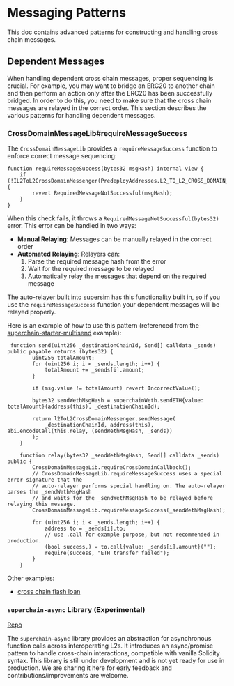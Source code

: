 # Messaging Patterns

This doc contains advanced patterns for constructing and handling cross chain messages.

## Dependent Messages

When handling dependent cross chain messages, proper sequencing is crucial. For example, you may want to bridge an ERC20 to another chain and then perform an action only after the ERC20 has been successfully bridged. In order to do this, you need to make sure that the cross chain messages are relayed in the correct order. This section describes the various patterns for handling dependent messages.

### CrossDomainMessageLib#requireMessageSuccess

The `CrossDomainMessageLib` provides a `requireMessageSuccess` function to enforce correct message sequencing:

```solidity
function requireMessageSuccess(bytes32 msgHash) internal view {
    if (!IL2ToL2CrossDomainMessenger(PredeployAddresses.L2_TO_L2_CROSS_DOMAIN_MESSENGER).successfulMessages(msgHash)) {
        revert RequiredMessageNotSuccessful(msgHash);
    }
}
```

When this check fails, it throws a `RequiredMessageNotSuccessful(bytes32)` error. This error can be handled in two ways:

- **Manual Relaying**: Messages can be manually relayed in the correct order
- **Automated Relaying**: Relayers can:
   1. Parse the required message hash from the error
   2. Wait for the required message to be relayed
   3. Automatically relay the messages that depend on the required message

The auto-relayer built into [supersim](https://github.com/ethereum-optimism/supersim) has this functionality built in, so if you use the `requireMessageSuccess` function your dependent messages will be relayed properly.

Here is an example of how to use this pattern (referenced from the [superchain-starter-multisend](https://github.com/ethereum-optimism/superchain-starter-multisend/blob/main/contracts/src/CrossChainMultisend.sol) example):

```solidity
 function send(uint256 _destinationChainId, Send[] calldata _sends) public payable returns (bytes32) {
        uint256 totalAmount;
        for (uint256 i; i < _sends.length; i++) {
            totalAmount += _sends[i].amount;
        }

        if (msg.value != totalAmount) revert IncorrectValue();

        bytes32 sendWethMsgHash = superchainWeth.sendETH{value: totalAmount}(address(this), _destinationChainId);

        return l2ToL2CrossDomainMessenger.sendMessage(
            _destinationChainId, address(this), abi.encodeCall(this.relay, (sendWethMsgHash, _sends))
        );
    }

    function relay(bytes32 _sendWethMsgHash, Send[] calldata _sends) public {
        CrossDomainMessageLib.requireCrossDomainCallback();
        // CrossDomainMessageLib.requireMessageSuccess uses a special error signature that the
        // auto-relayer performs special handling on. The auto-relayer parses the _sendWethMsgHash
        // and waits for the _sendWethMsgHash to be relayed before relaying this message.
        CrossDomainMessageLib.requireMessageSuccess(_sendWethMsgHash);

        for (uint256 i; i < _sends.length; i++) {
            address to = _sends[i].to;
            // use .call for example purpose, but not recommended in production.
            (bool success,) = to.call{value: _sends[i].amount}("");
            require(success, "ETH transfer failed");
        }
    }

```

Other examples:
- [cross chain flash loan](https://github.com/ethereum-optimism/superchain-starter-xchain-flash-loan-example/blob/8de92ae1e17ae24672cc32c03c88f2edd4121703/contracts/src/CrosschainFlashLoanBridge.sol#L95)

### `superchain-async` Library (**Experimental**)

[Repo](https://github.com/ben-chain/superchain-async/tree/main)

The `superchain-async` library provides an abstraction for asynchronous function calls across interoperating L2s. It introduces an async/promise pattern to handle cross-chain interactions, compatible with vanilla Solidity syntax. This library is still under development and is not yet ready for use in production. We are sharing it here for early feedback and contributions/improvements are welcome.
